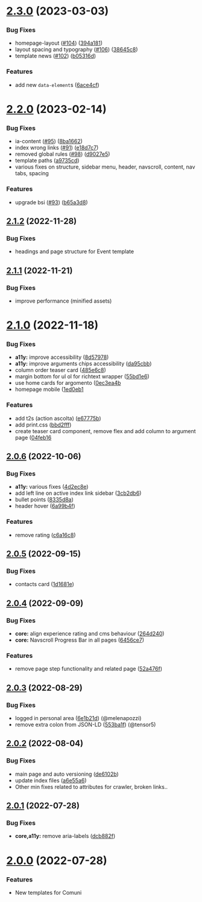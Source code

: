 # [2.3.0](https://github.com/italia/design-comuni-pagine-statiche/compare/v2.2.0...v2.3.0) (2023-03-03)


### Bug Fixes

* homepage-layout ([#104](https://github.com/italia/design-comuni-pagine-statiche/issues/104)) ([394a181](https://github.com/italia/design-comuni-pagine-statiche/commit/394a181d0fdadf71498276c6ceb74281fbeb1c43))
* layout spacing and typography ([#106](https://github.com/italia/design-comuni-pagine-statiche/issues/106)) ([38645c8](https://github.com/italia/design-comuni-pagine-statiche/commit/38645c81c6834507b5dc8923396df411d973b93c))
* template news ([#102](https://github.com/italia/design-comuni-pagine-statiche/issues/102)) ([b05316d](https://github.com/italia/design-comuni-pagine-statiche/commit/b05316da53219516d52297f680372b9b6d21be33))


### Features

* add new `data-element`s ([6ace4cf](https://github.com/italia/design-comuni-pagine-statiche/commit/6ace4cf23b859268db6cc630550d4a04528d357d))



# [2.2.0](https://github.com/italia/design-comuni-pagine-statiche/compare/v2.1.2...v2.2.0) (2023-02-14)


### Bug Fixes

* ia-content ([#95](https://github.com/italia/design-comuni-pagine-statiche/issues/95)) ([8ba1662](https://github.com/italia/design-comuni-pagine-statiche/commit/8ba1662bef830ad351c7efea370f2363b59b429a))
* index wrong links ([#91](https://github.com/italia/design-comuni-pagine-statiche/issues/91)) ([e18d7c7](https://github.com/italia/design-comuni-pagine-statiche/commit/e18d7c7a1dcc835a752a0f73d43f9a2c369aa489))
* removed global rules ([#98](https://github.com/italia/design-comuni-pagine-statiche/issues/98)) ([d9027e5](https://github.com/italia/design-comuni-pagine-statiche/commit/d9027e5c48009a2db819f4559067878d5615523a))
* template paths ([a9735cd](https://github.com/italia/design-comuni-pagine-statiche/commit/a9735cd8c8f8a4b1d24076c936194cdae08e23da))
* various fixes on structure, sidebar menu, header, navscroll, content, nav tabs, spacing


### Features

* upgrade bsi ([#93](https://github.com/italia/design-comuni-pagine-statiche/issues/93)) ([b65a3d8](https://github.com/italia/design-comuni-pagine-statiche/commit/b65a3d868260f268fe0189602ff736b8861d7a7d))



## [2.1.2](https://github.com/italia/design-comuni-pagine-statiche/compare/v2.1.1...v2.1.2) (2022-11-28)


### Bug Fixes

* headings and page structure for Event template



## [2.1.1](https://github.com/italia/design-comuni-pagine-statiche/compare/v2.1.0...v2.1.1) (2022-11-21)


### Bug Fixes

* improve performance (minified assets)



# [2.1.0](https://github.com/italia/design-comuni-pagine-statiche/compare/v2.0.6...v2.1.0) (2022-11-18)


### Bug Fixes

* **a11y:** improve accessibility  ([8d57978](https://github.com/italia/design-comuni-pagine-statiche/commit/8d57978de32151d21577a3745d3f1225e8154fdb))
* **a11y:** improve arguments chips accessibility ([da95cbb](https://github.com/italia/design-comuni-pagine-statiche/commit/da95cbbdb8ce5fb8d5d48b05f26a823715b4279d))
* column order teaser card ([485e6c8](https://github.com/italia/design-comuni-pagine-statiche/commit/485e6c8e0af9f4596d295c75bab8dd68bf2e0881))
* margin bottom for ul ol for richtext wrapper ([55bd1e6](https://github.com/italia/design-comuni-pagine-statiche/commit/55bd1e6e54250a171e45b270e489b02e9b1a4d9c))
* use home cards for argomento ([0ec3ea4b](https://github.com/italia/design-comuni-pagine-statiche/commit/0ec3ea4ba162cddcfa03b91a66c9e2e9c855b600)
* homepage mobile ([1ed0eb1](https://github.com/italia/design-comuni-pagine-statiche/commit/1ed0eb1ae846d170f29c6c97d5e6ef164162860b)


### Features

* add t2s (action ascolta) ([e67775b](https://github.com/italia/design-comuni-pagine-statiche/commit/e67775b6475de6ab3cf9e9207ae9ec7c2f7045f8))
* add print.css ([bbd2fff](https://github.com/italia/design-comuni-pagine-statiche/commit/bbd2fffb2cb61499c1bbbe8fb327229e51aa2944))
* create teaser card component, remove flex and add column to argument page ([04feb16](https://github.com/italia/design-comuni-pagine-statiche/commit/04feb1662245ad4c586d8fcf4d79c05f52a0875c)



## [2.0.6](https://github.com/italia/design-comuni-pagine-statiche/compare/v2.0.5...v2.0.6) (2022-10-06)


### Bug Fixes

* **a11y:** various fixes ([4d2ec8e](https://github.com/italia/design-comuni-pagine-statiche/commit/4d2ec8ebb4257900bc53e9f083711a30e748852f))
* add left line on active index link sidebar ([3cb2db6](https://github.com/italia/design-comuni-pagine-statiche/commit/3cb2db6a298ccaf15532f742b6ffdf4c3ac867f9))
* bullet points ([8335d8a](https://github.com/italia/design-comuni-pagine-statiche/commit/8335d8ac1e6746dfe0a04dd00e6520e4c7e0ca13))
* header hover ([6a99b4f](https://github.com/italia/design-comuni-pagine-statiche/commit/6a99b4fe3f4b389cbe88888346a50f349652cbec))


### Features

* remove rating ([c6a16c8](https://github.com/italia/design-comuni-pagine-statiche/commit/c6a16c8ef7c943fb39102afb516809605c667b9a))



## [2.0.5](https://github.com/italia/design-comuni-pagine-statiche/compare/v2.0.4...v2.0.5) (2022-09-15)


### Bug Fixes

* contacts card ([1d1681e](https://github.com/italia/design-comuni-pagine-statiche/commit/1d1681e08312ecc56fe715fc1628c2383e17f4c3))



## [2.0.4](https://github.com/italia/design-comuni-pagine-statiche/compare/v2.0.3...v2.0.4) (2022-09-09)


### Bug Fixes

* **core:** align experience rating and cms behaviour ([264d240](https://github.com/italia/design-comuni-pagine-statiche/commit/264d240443747fc682bd07fea5fbb2f4295c628a))
* **core:** Navscroll Progress Bar in all pages ([6456ce7](https://github.com/italia/design-comuni-pagine-statiche/commit/6456ce7110097dfaf4563b7754ffa9cb033e06c8))


### Features

* remove page step functionality and related page ([52a476f](https://github.com/italia/design-comuni-pagine-statiche/commit/52a476f00812716b750f20109be5ad985f8ddf38))



## [2.0.3](https://github.com/italia/design-comuni-pagine-statiche/compare/v2.0.2...v2.0.3) (2022-08-29)


### Bug Fixes

* logged in personal area ([6e1b21d](https://github.com/italia/design-comuni-pagine-statiche/commit/6e1b21d5ed880e83bab7911b42657fdb1574bc6f)) (@melenapozzi)
* remove extra colon from JSON-LD ([553ba1f](https://github.com/italia/design-comuni-pagine-statiche/commit/553ba1f3701ba1aac51870b60481b61671c7c703)) (@tensor5)



## [2.0.2](https://github.com/italia/design-comuni-pagine-statiche/compare/v2.0.1...v2.0.2) (2022-08-04)


### Bug Fixes

* main page and auto versioning ([de6102b](https://github.com/italia/design-comuni-pagine-statiche/commit/de6102bd763413c82885b496361dbd7bab3d500c))
* update index files ([a6e55a6](https://github.com/italia/design-comuni-pagine-statiche/commit/a6e55a65435ad0da856ed0996a92179b2535f211))
* Other min fixes related to attributes for crawler, broken links..



## [2.0.1](https://github.com/italia/design-comuni-pagine-statiche/compare/v2.0.0...v2.0.1) (2022-07-28)


### Bug Fixes

* **core,a11y:** remove aria-labels ([dcb882f](https://github.com/italia/design-comuni-pagine-statiche/commit/dcb882f3a764a5283a79883952515acf3a24752a))



# [2.0.0](https://github.com/italia/design-comuni-pagine-statiche/compare/v1.0.0...v2.0.0) (2022-07-28)


### Features

* New templates for Comuni



